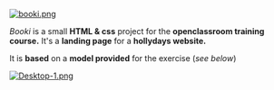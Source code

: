 [![booki.png](https://i.postimg.cc/85QSHz3Q/booki.png)](https://github.com/Jas-Corp/Booki/)

*Booki* is a small **HTML & css** project for the **openclassroom training course.** 
It's a **landing page** for a **hollydays website.**

It is **based** on a **model provided** for the exercise (*see below*)

[![Desktop-1.png](https://i.postimg.cc/Qdm9wRDy/Desktop-1.png)](https://github.com/Jas-Corp/Booki/)
